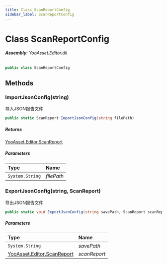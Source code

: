 ```yaml
---
title: Class ScanReportConfig
sidebar_label: ScanReportConfig
---
```

# Class ScanReportConfig


###### **Assembly**: YooAsset.Editor.dll

```csharp title="Declaration"
public class ScanReportConfig
```
## Methods
### ImportJsonConfig(string)
导入JSON报告文件

```csharp title="Declaration"
public static ScanReport ImportJsonConfig(string filePath)
```

##### Returns

[YooAsset.Editor.ScanReport](../YooAsset.Editor/ScanReport.md)

##### Parameters

| Type | Name |
|:--- |:--- |
| `System.String` | *filePath* |

### ExportJsonConfig(string, ScanReport)
导出JSON报告文件

```csharp title="Declaration"
public static void ExportJsonConfig(string savePath, ScanReport scanReport)
```

##### Parameters

| Type | Name |
|:--- |:--- |
| `System.String` | *savePath* |
| [YooAsset.Editor.ScanReport](../YooAsset.Editor/ScanReport.md) | *scanReport* |


